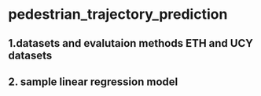 # pedestrian_trajectory_prediction

## 1.datasets and evalutaion methods ETH and UCY datasets
## 2. sample linear regression model
